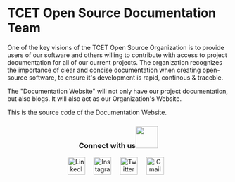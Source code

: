 # TCET Open Source Documentation Team

One of the key visions of the TCET Open Source Organization is to provide users of our software and others willing to contribute with access to project documentation for all of our current projects. The organization recognizes the importance of clear and concise documentation when creating open-source software, to ensure it's development is rapid, continous & traceble.

The "Documentation Website" will not only have our project documentation, but also blogs. It will also act as our Organization's Website.

This is the source code of the Documentation Website.


<div align="center">
<h3> Connect with us<a href="https://gifyu.com/image/Zy2f"><img src="https://github.com/milaan9/milaan9/blob/main/Handshake.gif" width="50px"></a>
</h3> 
<p align="center">
    <a href="https://www.linkedin.com/company/tcet-opensource/" target="_blank"><img alt="LinkedIn" width="40px" src="https://cdn-icons-png.flaticon.com/512/3536/3536505.png"></a> &nbsp&nbsp&nbsp
    <a href="https://www.instagram.com/tcetopensource/" target="_blank"><img alt="Instagram" width="40px" src="https://cdn-icons-png.flaticon.com/512/1384/1384063.png"></a> &nbsp&nbsp&nbsp
    <a href="https://twitter.com/tcetopensource" target="_blank"><img alt="Twitter" width="40px" src="https://www.iconpacks.net/icons/2/free-twitter-logo-icon-2429-thumb.png"></a> &nbsp&nbsp&nbsp
    <a href="mailto:opensource@tcetmumbai.in" target="_blank"><img alt="Gmail" width="40px" src="https://cdn-icons-png.flaticon.com/512/5968/5968534.png"></a>&nbsp&nbsp&nbsp 
</p> 

